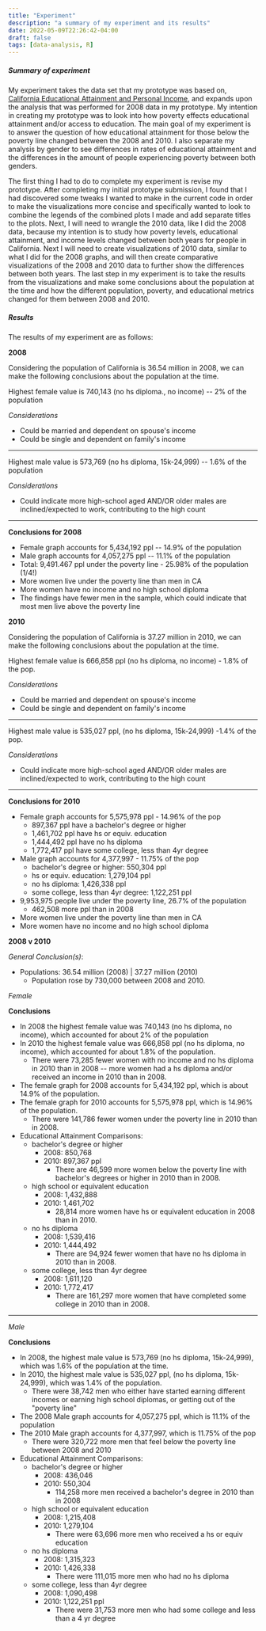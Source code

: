 ```yaml
---
title: "Experiment"
description: "a summary of my experiment and its results"
date: 2022-05-09T22:26:42-04:00
draft: false
tags: [data-analysis, R]
---
```


##### Summary of experiment

My experiment takes the data set that my prototype was based on, [California Educational Attainment and Personal Income](https://data.ca.gov/dataset/ca-educational-attainment-personal-income), and expands upon the analysis that was performed for 2008 data in my prototype. My intention in creating my prototype was to look into how poverty effects educational attainment and/or access to education. The main goal of my experiment is to answer the question of how educational attainment for those below the poverty line changed between the 2008 and 2010. I also separate my analysis by gender to see differences in rates of educational attainment and the differences in the amount of people experiencing poverty between both genders.

The first thing I had to do to complete my experiment is revise my prototype. After completing my initial prototype submission, I found that I had discovered some tweaks I wanted to make in the current code in order to make the visualizations more concise and specifically wanted to look to combine the legends of the combined plots I made and add separate titles to the plots. Next, I will need to wrangle the 2010 data, like I did the 2008 data, because my intention is to study how poverty levels, educational attainment, and income levels changed between both years for people in California. Next I will need to create visualizations of 2010 data, similar to what I did for the 2008 graphs, and will then create comparative visualizations of the 2008 and 2010 data to further show the differences between both years. The last step in my experiment is to take the results from the visualizations and make some conclusions about the population at the time and how the different population, poverty, and educational metrics changed for them between 2008 and 2010.

##### Results

The results of my experiment are as follows:

**2008**

Considering the population of California is 36.54 million in 2008, we can make the following conclusions about the population at the time.

Highest female value is 740,143 (no hs diploma., no income) -- 2% of the population

*Considerations*

- Could be married and dependent on spouse's income
- Could be single and dependent on family's income

---

Highest male value is 573,769 (no hs diploma, 15k-24,999)  -- 1.6% of the population

*Considerations*

- Could indicate more high-school aged AND/OR older males are inclined/expected to work, contributing to the high count

---

**Conclusions for 2008**

- Female graph accounts for 5,434,192 ppl -- 14.9% of the population
- Male graph accounts for 4,057,275 ppl -- 11.1% of the population
- Total: 9,491.467 ppl under the poverty line - 25.98% of the population (1/4!)
- More women live under the poverty line than men in CA
- More women have no income and no high school diploma
- The findings have fewer men in the sample, which could indicate that most men live above the poverty line

**2010**

Considering the population of California is 37.27 million in 2010, we can make the following conclusions about the population at the time.

Highest female value is 666,858 ppl (no hs diploma, no income) - 1.8% of the pop.

*Considerations*

- Could be married and dependent on spouse's income
- Could be single and dependent on family's income

---

Highest male value is 535,027 ppl, (no hs diploma, 15k-24,999) -1.4% of the pop.

*Considerations*

- Could indicate more high-school aged AND/OR older males are inclined/expected to work, contributing to the high count

---

**Conclusions for 2010**

- Female graph accounts for 5,575,978 ppl - 14.96% of the pop
    - 897,367 ppl have a bachelor's degree or higher
	- 1,461,702 ppl have hs or equiv. education
	- 1,444,492 ppl have no hs diploma
	- 1,772,417 ppl have some college, less than 4yr degree
- Male graph accounts for 4,377,997 - 11.75% of the pop
	- bachelor's degree or higher: 550,304 ppl
	- hs or equiv. education: 1,279,104 ppl
	- no hs diploma: 1,426,338 ppl
	- some college, less than 4yr degree: 1,122,251 ppl
- 9,953,975 people live under the poverty line, 26.7% of the population
	- 462,508 more ppl than in 2008
- More women live under the poverty line than men in CA
- More women have no income and no high school diploma

**2008 v 2010**

*General Conclusion(s)*:

- Populations: 36.54 million (2008) | 37.27 million (2010) 
    - Population rose by 730,000 between 2008 and 2010.

*Female*

**Conclusions**

- In 2008 the highest female value was 740,143 (no hs diploma, no income), which accounted for about 2% of the population
- In 2010 the highest female value was 666,858 ppl (no hs diploma, no income), which accounted for about 1.8% of the population.
	- There were 73,285 fewer women with no income and no hs diploma in 2010 than in 2008 -- more women had a hs diploma and/or received an income in 2010 than in 2008.
- The female graph for 2008 accounts for 5,434,192 ppl, which is about 14.9% of the population.
- The female graph for 2010 accounts for 5,575,978 ppl, which is 14.96% of the population.
	- There were 141,786 fewer women under the poverty line in 2010 than in 2008.
- Educational Attainment Comparisons:
    - bachelor's degree or higher
        - 2008: 850,768
        - 2010: 897,367 ppl
	        - There are 46,599 more women below the poverty line with bachelor's degrees or higher in 2010 than in 2008.
    - high school or equivalent education
        - 2008: 1,432,888 
        - 2010: 1,461,702
	        - 28,814 more women have hs or equivalent education in 2008 than in 2010.
    - no hs diploma
        - 2008: 1,539,416
        - 2010: 1,444,492
	        - There are 94,924 fewer women that have no hs diploma in 2010 than in 2008.
    - some college, less than 4yr degree
        - 2008: 1,611,120
        - 2010: 1,772,417
	        - There are 161,297 more women that have completed some college in 2010 than in 2008.

---
*Male*

**Conclusions**

- In 2008, the highest male value is 573,769 (no hs diploma, 15k-24,999), which was 1.6% of the population at the time.
- In 2010, the highest male value is 535,027 ppl, (no hs diploma, 15k-24,999), which was 1.4% of the population.
	- There were 38,742 men who either have started earning different incomes or earning high school diplomas, or getting out of the "poverty line"
- The 2008 Male graph accounts for 4,057,275 ppl, which is 11.1% of the population
- The 2010 Male graph accounts for 4,377,997, which is 11.75% of the pop
	- There were 320,722 more men that feel below the poverty line between 2008 and 2010
- Educational Attainment Comparisons:
    - bachelor's degree or higher
	    - 2008: 436,046
        - 2010: 550,304
	        - 114,258 more men received a bachelor's degree in 2010 than in 2008
    - high school or equivalent education
        - 2008: 1,215,408
        - 2010: 1,279,104
        	- There were 63,696 more men who received a hs or equiv education
    - no hs diploma
        - 2008: 1,315,323
        - 2010: 1,426,338
	        - There were 111,015 more men who had no hs diploma
    - some college, less than 4yr degree
        - 2008: 1,090,498
        - 2010: 1,122,251 ppl
	        - There were 31,753 more men who had some college and less than a 4 yr degree

